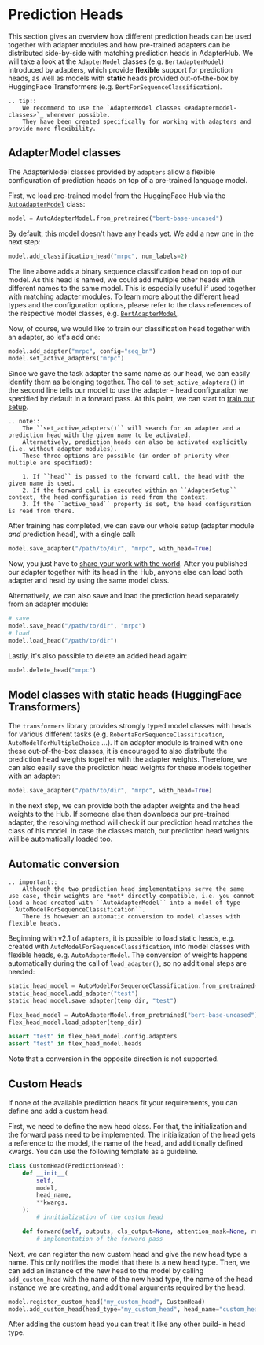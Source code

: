 # Prediction Heads

This section gives an overview how different prediction heads can be used together with adapter modules and how pre-trained adapters can be distributed side-by-side with matching prediction heads in AdapterHub.
We will take a look at the `AdapterModel` classes (e.g. `BertAdapterModel`) introduced by adapters, which provide **flexible** support for prediction heads, as well as models with **static** heads provided out-of-the-box by HuggingFace Transformers (e.g. `BertForSequenceClassification`).

```{eval-rst}
.. tip::
    We recommend to use the `AdapterModel classes <#adaptermodel-classes>`_ whenever possible. 
    They have been created specifically for working with adapters and provide more flexibility.
```

## AdapterModel classes

The AdapterModel classes provided by `adapters` allow a flexible configuration of prediction heads on top of a pre-trained language model.

First, we load pre-trained model from the HuggingFace Hub via the [`AutoAdapterModel`](adapters.AutoAdapterModel) class:
```python
model = AutoAdapterModel.from_pretrained("bert-base-uncased")
```

By default, this model doesn't have any heads yet. We add a new one in the next step:
```python
model.add_classification_head("mrpc", num_labels=2)
```
The line above adds a binary sequence classification head on top of our model.
As this head is named, we could add multiple other heads with different names to the same model.
This is especially useful if used together with matching adapter modules.
To learn more about the different head types and the configuration options, please refer to the class references of the respective model classes, e.g. [`BertAdapterModel`](adapters.BertAdapterModel).

Now, of course, we would like to train our classification head together with an adapter, so let's add one:
```python
model.add_adapter("mrpc", config="seq_bn")
model.set_active_adapters("mrpc")
```

Since we gave the task adapter the same name as our head, we can easily identify them as belonging together.
The call to `set_active_adapters()` in the second line tells our model to use the adapter - head configuration we specified by default in a forward pass.
At this point, we can start to [train our setup](training.md).

```{eval-rst}
.. note::
    The ``set_active_adapters()`` will search for an adapter and a prediction head with the given name to be activated.
    Alternatively, prediction heads can also be activated explicitly (i.e. without adapter modules).
    These three options are possible (in order of priority when multiple are specified):

    1. If ``head`` is passed to the forward call, the head with the given name is used.
    2. If the forward call is executed within an ``AdapterSetup`` context, the head configuration is read from the context.
    3. If the ``active_head`` property is set, the head configuration is read from there.
```

After training has completed, we can save our whole setup (adapter module _and_ prediction head), with a single call:
```python
model.save_adapter("/path/to/dir", "mrpc", with_head=True)
```

Now, you just have to [share your work with the world](./hub_contributing.md#add-your-pre-trained-adapter).
After you published our adapter together with its head in the Hub, anyone else can load both adapter and head by using the same model class.

Alternatively, we can also save and load the prediction head separately from an adapter module:

```python
# save
model.save_head("/path/to/dir", "mrpc")
# load
model.load_head("/path/to/dir")
```

Lastly, it's also possible to delete an added head again:

```python
model.delete_head("mrpc")
```

## Model classes with static heads (HuggingFace Transformers)

The `transformers` library provides strongly typed model classes with heads for various different tasks (e.g. `RobertaForSequenceClassification`, `AutoModelForMultipleChoice` ...).
If an adapter module is trained with one these out-of-the-box classes, it is encouraged to also distribute the prediction head weights together with the adapter weights.
Therefore, we can also easily save the prediction head weights for these models together with an adapter:

```python
model.save_adapter("/path/to/dir", "mrpc", with_head=True)
```

In the next step, we can provide both the adapter weights and the head weights to the Hub.
If someone else then downloads our pre-trained adapter, the resolving method will check if our prediction head matches the class of his model.
In case the classes match, our prediction head weights will be automatically loaded too.

## Automatic conversion 

```{eval-rst}
.. important::
    Although the two prediction head implementations serve the same use case, their weights are *not* directly compatible, i.e. you cannot load a head created with ``AutoAdapterModel`` into a model of type ``AutoModelForSequenceClassification``.
    There is however an automatic conversion to model classes with flexible heads.
```

Beginning with v2.1 of `adapters`, it is possible to load static heads, e.g. created with `AutoModelForSequenceClassification`, into model classes with flexible heads, e.g. `AutoAdapterModel`.
The conversion of weights happens automatically during the call of `load_adapter()`, so no additional steps are needed:
```python
static_head_model = AutoModelForSequenceClassification.from_pretrained("bert-base-uncased")
static_head_model.add_adapter("test")
static_head_model.save_adapter(temp_dir, "test")

flex_head_model = AutoAdapterModel.from_pretrained("bert-base-uncased")
flex_head_model.load_adapter(temp_dir)

assert "test" in flex_head_model.config.adapters
assert "test" in flex_head_model.heads
```

Note that a conversion in the opposite direction is not supported.

## Custom Heads
If none of the available prediction heads fit your requirements, you can define and add a custom head.

First, we need to define the new head class. For that, the initialization and the forward pass need to be implemented.
The initialization of the head gets a reference to the model, the name of the head, and additionally defined kwargs. 
You can use the following template as a guideline.
```python 
class CustomHead(PredictionHead):
    def __init__(
        self,
        model,
        head_name,
        **kwargs,
    ):
        # innitialization of the custom head

    def forward(self, outputs, cls_output=None, attention_mask=None, return_dict=False, **kwargs):
        # implementation of the forward pass
``` 


Next, we can register the new custom head and give the new head type a name. This only notifies
the model that there is a new head type. Then, we can add an instance of the new head to the model by
calling `add_custom_head` with the name of the new head type, the name of the head instance we are creating, and 
additional arguments required by the head.
```python
model.register_custom_head("my_custom_head", CustomHead)
model.add_custom_head(head_type="my_custom_head", head_name="custom_head", **kwargs)
```
After adding the custom head you can treat it like any other build-in head type.
